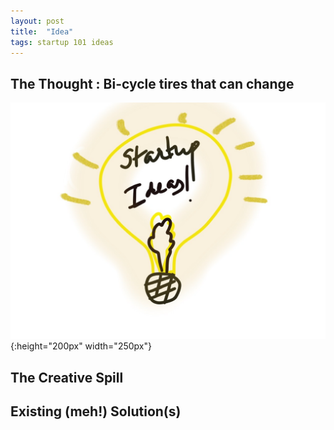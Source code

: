 ```yaml
---
layout: post
title:  "Idea"
tags: startup 101 ideas
---
```


## The Thought :  Bi-cycle tires that can change 

![postImage](/public/img/logo.jpg){:height="200px" width="250px"}
<!-- ![postImage](/public/img/logo.jpg){:.foo} --> 

## The Creative Spill
## Existing (meh!) Solution(s)
